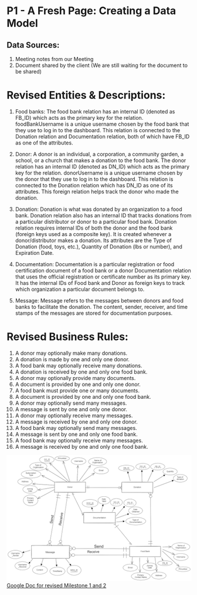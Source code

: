 # P1 - A Fresh Page: Creating a Data Model

## Data Sources:
1. Meeting notes from our Meeting
2. Document shared by the client (We are still waiting for the document to be shared)


# Revised Entities & Descriptions:
1. Food banks: The food bank relation has an internal ID (denoted as FB_ID) which acts as the primary key for the relation. foodBankUsername is a unique username chosen by the food bank that they use to log in to the dashboard. This relation is connected to the Donation relation and Documentation relation, both of which have FB_ID as one of the attributes. 

2. Donor: A donor is an individual, a corporation, a community garden, a school, or a church that makes a donation to the food bank. The donor relation has an internal ID (denoted as DN_ID) which acts as the primary key for the relation. donorUsername is a unique username chosen by the donor that they use to log in to the dashboard. This relation is connected to the Donation relation which has DN_ID as one of its attributes. This foreign relation helps track the donor who made the donation. 

3. Donation: Donation is what was donated by an organization to a food bank. Donation relation also has an internal ID that tracks donations from a particular distributor or donor to a particular food bank. Donation relation requires internal IDs of both the donor and the food bank (foreign keys used as a composite key). It is created whenever a donor/distributor makes a donation. Its attributes are the Type of Donation (food, toys, etc.), Quantity of Donation (lbs or number), and Expiration Date.

4. Documentation: Documentation is a particular registration or food certification document of a food bank or a donor  Documentation relation that uses the official registration or certificate number as its primary key. It has the internal IDs of Food bank and Donor as foreign keys to track which organization a particular document belongs to.

5. Message: Message refers to the messages between donors and food banks to facilitate the donation. The content, sender, receiver, and time stamps of the messages are stored for documentation purposes.


# Revised Business Rules:
1. A donor may optionally make many donations.
2. A donation is made by one and only one donor.
3. A food bank may optionally receive many donations.
4. A donation is received by one and only one food bank.
5. A donor may optionally provide many documents.
6. A document is provided by one and only one donor.
7. A food bank must provide one or many documents.
8. A document is provided by one and only one food bank.
9. A donor may optionally send many messages.
10. A message is sent by one and only one donor.
11. A donor may optionally receive many messages.
12. A message is received by one and only one donor.
13. A food bank may optionally send many messages.
14. A message is sent by one and only one food bank.
15. A food bank may optionally receive many messages.
16. A message is received by one and only one food bank.

![ERD Afreshpage](Revised_ERD_M1.png)
[Google Doc for revised Milestone 1 and 2](https://docs.google.com/document/d/14JDE1mvGcXmmlmXxE5GFxppWWMzUcaM1512_ShI-OKQ/edit?usp=sharing)

